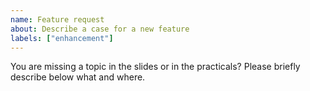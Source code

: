 ```yaml
---
name: Feature request
about: Describe a case for a new feature
labels: ["enhancement"]
---
```


You are missing a topic in the slides or in the practicals? Please briefly describe below what and where.
